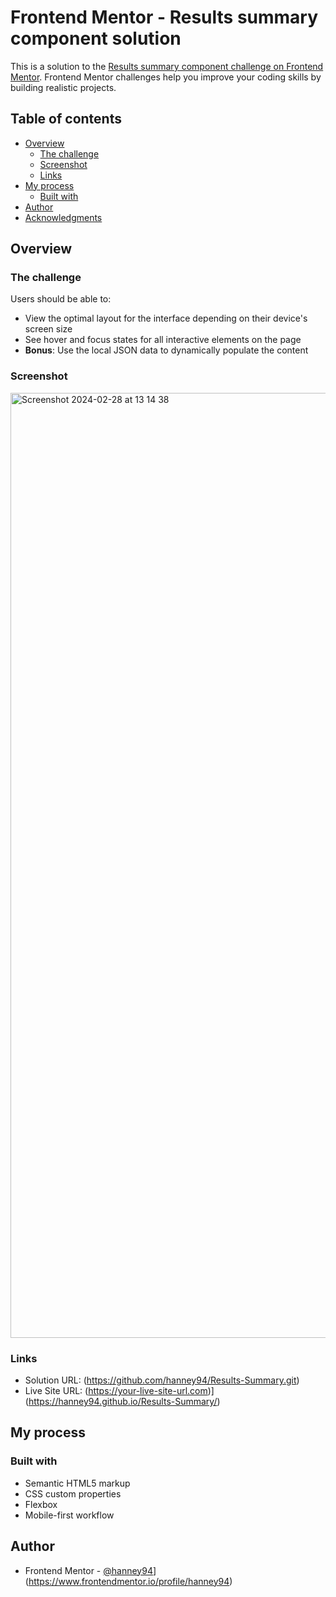 # Frontend Mentor - Results summary component solution

This is a solution to the [Results summary component challenge on Frontend Mentor](https://www.frontendmentor.io/challenges/results-summary-component-CE_K6s0maV). Frontend Mentor challenges help you improve your coding skills by building realistic projects. 

## Table of contents

- [Overview](#overview)
  - [The challenge](#the-challenge)
  - [Screenshot](#screenshot)
  - [Links](#links)
- [My process](#my-process)
  - [Built with](#built-with)
- [Author](#author)
- [Acknowledgments](#acknowledgments)


## Overview

### The challenge

Users should be able to:

- View the optimal layout for the interface depending on their device's screen size
- See hover and focus states for all interactive elements on the page
- **Bonus**: Use the local JSON data to dynamically populate the content

### Screenshot

<img width="1512" alt="Screenshot 2024-02-28 at 13 14 38" src="https://github.com/hanney94/Results-Summary/assets/102077587/c3dbe257-683a-42e7-ba9f-1011d07ef8ac">


### Links

- Solution URL: (https://github.com/hanney94/Results-Summary.git)
- Live Site URL: (https://your-live-site-url.com)](https://hanney94.github.io/Results-Summary/)

## My process

### Built with

- Semantic HTML5 markup
- CSS custom properties
- Flexbox
- Mobile-first workflow



## Author

- Frontend Mentor - [@hanney94]([https://www.frontendmentor.io/profile/yourusername)](https://www.frontendmentor.io/profile/hanney94)


